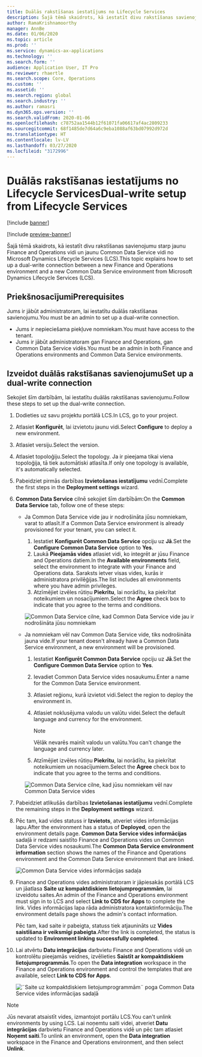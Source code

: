 ```yaml
---
title: Duālās rakstīšanas iestatījums no Lifecycle Services
description: Šajā tēmā skaidrots, kā iestatīt divu rakstīšanas savienojumu starp jaunu Finance and Operations vidi un jaunu Common Data Service vidi no Microsoft Dynamics Lifecycle Services (LCS).
author: RamaKrishnamoorthy
manager: AnnBe
ms.date: 01/06/2020
ms.topic: article
ms.prod: ''
ms.service: dynamics-ax-applications
ms.technology: ''
ms.search.form: ''
audience: Application User, IT Pro
ms.reviewer: rhaertle
ms.search.scope: Core, Operations
ms.custom: ''
ms.assetid: ''
ms.search.region: global
ms.search.industry: ''
ms.author: ramasri
ms.dyn365.ops.version: ''
ms.search.validFrom: 2020-01-06
ms.openlocfilehash: c78752aa1544b12f61071fa06617af4ac2809233
ms.sourcegitcommit: 68f1485de7d64a6c9eba1088af63bd07992d972d
ms.translationtype: HT
ms.contentlocale: lv-LV
ms.lasthandoff: 03/27/2020
ms.locfileid: "3172996"
---
```

# <a name="dual-write-setup-from-lifecycle-services"></a><span data-ttu-id="bec3f-103">Duālās rakstīšanas iestatījums no Lifecycle Services</span><span class="sxs-lookup"><span data-stu-id="bec3f-103">Dual-write setup from Lifecycle Services</span></span>

[!include [banner](../../includes/banner.md)]

[!include [preview-banner](../../includes/preview-banner.md)]

<span data-ttu-id="bec3f-104">Šajā tēmā skaidrots, kā iestatīt divu rakstīšanas savienojumu starp jaunu Finance and Operations vidi un jaunu Common Data Service vidi no Microsoft Dynamics Lifecycle Services (LCS).</span><span class="sxs-lookup"><span data-stu-id="bec3f-104">This topic explains how to set up a dual-write connection between a new Finance and Operations environment and a new Common Data Service environment from Microsoft Dynamics Lifecycle Services (LCS).</span></span>

## <a name="prerequisites"></a><span data-ttu-id="bec3f-105">Priekšnosacījumi</span><span class="sxs-lookup"><span data-stu-id="bec3f-105">Prerequisites</span></span>

<span data-ttu-id="bec3f-106">Jums ir jābūt administratoram, lai iestatītu duālās rakstīšanas savienojumu.</span><span class="sxs-lookup"><span data-stu-id="bec3f-106">You must be an admin to set up a dual-write connection.</span></span>

+ <span data-ttu-id="bec3f-107">Jums ir nepieciešama piekļuve nomniekam.</span><span class="sxs-lookup"><span data-stu-id="bec3f-107">You must have access to the tenant.</span></span>
+ <span data-ttu-id="bec3f-108">Jums ir jābūt administratoram gan Finance and Operations, gan Common Data Service vidēs.</span><span class="sxs-lookup"><span data-stu-id="bec3f-108">You must be an admin in both Finance and Operations environments and Common Data Service environments.</span></span>

## <a name="set-up-a-dual-write-connection"></a><span data-ttu-id="bec3f-109">Izveidot duālās rakstīšanas savienojumu</span><span class="sxs-lookup"><span data-stu-id="bec3f-109">Set up a dual-write connection</span></span>

<span data-ttu-id="bec3f-110">Sekojiet šīm darbībām, lai iestatītu duālās rakstīšanas savienojumu.</span><span class="sxs-lookup"><span data-stu-id="bec3f-110">Follow these steps to set up the dual-write connection.</span></span>

1. <span data-ttu-id="bec3f-111">Dodieties uz savu projektu portālā LCS.</span><span class="sxs-lookup"><span data-stu-id="bec3f-111">In LCS, go to your project.</span></span>
2. <span data-ttu-id="bec3f-112">Atlasiet **Konfigurēt**, lai izvietotu jaunu vidi.</span><span class="sxs-lookup"><span data-stu-id="bec3f-112">Select **Configure** to deploy a new environment.</span></span>
3. <span data-ttu-id="bec3f-113">Atlasiet versiju.</span><span class="sxs-lookup"><span data-stu-id="bec3f-113">Select the version.</span></span> 
4. <span data-ttu-id="bec3f-114">Atlasiet topoloģiju.</span><span class="sxs-lookup"><span data-stu-id="bec3f-114">Select the topology.</span></span> <span data-ttu-id="bec3f-115">Ja ir pieejama tikai viena topoloģija, tā tiek automātiski atlasīta.</span><span class="sxs-lookup"><span data-stu-id="bec3f-115">If only one topology is available, it's automatically selected.</span></span>
5. <span data-ttu-id="bec3f-116">Pabeidziet pirmās darbības **Izvietošanas iestatījumu** vednī.</span><span class="sxs-lookup"><span data-stu-id="bec3f-116">Complete the first steps in the **Deployment settings** wizard.</span></span>
6. <span data-ttu-id="bec3f-117">**Common Data Service** cilnē sekojiet šīm darbībām:</span><span class="sxs-lookup"><span data-stu-id="bec3f-117">On the **Common Data Service** tab, follow one of these steps:</span></span>

    - <span data-ttu-id="bec3f-118">Ja Common Data Service vide jau ir nodrošināta jūsu nomniekam, varat to atlasīt.</span><span class="sxs-lookup"><span data-stu-id="bec3f-118">If a Common Data Service environment is already provisioned for your tenant, you can select it.</span></span>

        1. <span data-ttu-id="bec3f-119">Iestatiet **Konfigurēt Common Data Service** opciju uz **Jā**.</span><span class="sxs-lookup"><span data-stu-id="bec3f-119">Set the **Configure Common Data Service** option to **Yes**.</span></span>
        2. <span data-ttu-id="bec3f-120">Laukā **Pieejamās vides** atlasiet vidi, ko integrēt ar jūsu Finance and Operations datiem.</span><span class="sxs-lookup"><span data-stu-id="bec3f-120">In the **Available environments** field, select the environment to integrate with your Finance and Operations data.</span></span> <span data-ttu-id="bec3f-121">Saraksts ietver visas vides, kurās ir administratora privilēģijas.</span><span class="sxs-lookup"><span data-stu-id="bec3f-121">The list includes all environments where you have admin privileges.</span></span>
        3. <span data-ttu-id="bec3f-122">Atzīmējiet izvēles rūtiņu **Piekrītu**, lai norādītu, ka piekrītat noteikumiem un nosacījumiem.</span><span class="sxs-lookup"><span data-stu-id="bec3f-122">Select the **Agree** check box to indicate that you agree to the terms and conditions.</span></span>

        ![Common Data Service cilne, kad Common Data Service vide jau ir nodrošināta jūsu nomniekam](../dual-write/media/lcs_setup_1.png)

    - <span data-ttu-id="bec3f-124">Ja nomniekam vēl nav Common Data Service vide, tiks nodrošināta jauna vide.</span><span class="sxs-lookup"><span data-stu-id="bec3f-124">If your tenant doesn't already have a Common Data Service environment, a new environment will be provisioned.</span></span>

        1. <span data-ttu-id="bec3f-125">Iestatiet **Konfigurēt Common Data Service** opciju uz **Jā**.</span><span class="sxs-lookup"><span data-stu-id="bec3f-125">Set the **Configure Common Data Service** option to **Yes**.</span></span>
        2. <span data-ttu-id="bec3f-126">Ievadiet Common Data Service vides nosaukumu.</span><span class="sxs-lookup"><span data-stu-id="bec3f-126">Enter a name for the Common Data Service environment.</span></span>
        3. <span data-ttu-id="bec3f-127">Atlasiet reģionu, kurā izvietot vidi.</span><span class="sxs-lookup"><span data-stu-id="bec3f-127">Select the region to deploy the environment in.</span></span>
        4. <span data-ttu-id="bec3f-128">Atlasiet noklusējuma valodu un valūtu videi.</span><span class="sxs-lookup"><span data-stu-id="bec3f-128">Select the default language and currency for the environment.</span></span>

            > [!NOTE]
            > <span data-ttu-id="bec3f-129">Vēlāk nevarēs mainīt valodu un valūtu.</span><span class="sxs-lookup"><span data-stu-id="bec3f-129">You can't change the language and currency later.</span></span>

        5. <span data-ttu-id="bec3f-130">Atzīmējiet izvēles rūtiņu **Piekrītu**, lai norādītu, ka piekrītat noteikumiem un nosacījumiem.</span><span class="sxs-lookup"><span data-stu-id="bec3f-130">Select the **Agree** check box to indicate that you agree to the terms and conditions.</span></span>

        ![Common Data Service cilne, kad jūsu nomniekam vēl nav Common Data Service vides](../dual-write/media/lcs_setup_2.png)

7. <span data-ttu-id="bec3f-132">Pabeidziet atlikušās darbības **Izvietošanas iestatījumu** vednī.</span><span class="sxs-lookup"><span data-stu-id="bec3f-132">Complete the remaining steps in the **Deployment settings** wizard.</span></span>
8. <span data-ttu-id="bec3f-133">Pēc tam, kad vides statuss ir **Izvietots**, atveriet vides informācijas lapu.</span><span class="sxs-lookup"><span data-stu-id="bec3f-133">After the environment has a status of **Deployed**, open the environment details page.</span></span> <span data-ttu-id="bec3f-134">**Common Data Service vides informācijas** sadaļā ir redzami saistīto Finance and Operations vides un Common Data Service vides nosaukumi.</span><span class="sxs-lookup"><span data-stu-id="bec3f-134">The **Common Data Service environment information** section shows the names of the Finance and Operations environment and the Common Data Service environment that are linked.</span></span>

    ![Common Data Service vides informācijas sadaļa](../dual-write/media/lcs_setup_3.png)

9. <span data-ttu-id="bec3f-136">Finance and Operations vides administratoram ir jāpiesakās portālā LCS un jāatlasa **Saite uz kompaktdiskiem lietojumprogrammām**, lai izveidotu saites.</span><span class="sxs-lookup"><span data-stu-id="bec3f-136">An admin of the Finance and Operations environment must sign in to LCS and select **Link to CDS for Apps** to complete the link.</span></span> <span data-ttu-id="bec3f-137">Vides informācijas lapa rāda administratora kontaktinformāciju.</span><span class="sxs-lookup"><span data-stu-id="bec3f-137">The environment details page shows the admin's contact information.</span></span>

    <span data-ttu-id="bec3f-138">Pēc tam, kad saite ir pabeigta, statuss tiek atjaunināts uz **Vides saistīšana ir veiksmīgi pabeigta**.</span><span class="sxs-lookup"><span data-stu-id="bec3f-138">After the link is completed, the status is updated to **Environment linking successfully completed**.</span></span>

10. <span data-ttu-id="bec3f-139">Lai atvērtu **Datu integrācijas** darbvietu Finance and Operations vidē un kontrolētu pieejamās veidnes, izvēlieties **Saistīt ar kompaktdiskiem lietojumprogrammās**.</span><span class="sxs-lookup"><span data-stu-id="bec3f-139">To open the **Data integration** workspace in the Finance and Operations environment and control the templates that are available, select **Link to CDS for Apps**.</span></span>

    ![¨Saite uz kompaktdiskiem lietojumprogrammām¨ poga Common Data Service vides informācijas sadaļā](../dual-write/media/lcs_setup_4.png)

> [!NOTE]
> <span data-ttu-id="bec3f-141">Jūs nevarat atsaistīt vides, izmantojot portālu LCS.</span><span class="sxs-lookup"><span data-stu-id="bec3f-141">You can't unlink environments by using LCS.</span></span> <span data-ttu-id="bec3f-142">Lai noņemtu saiti videi, atveriet **Datu integrācijas** darbvietu Finance and Operations vidē un pēc tam atlasiet **Noņemt saiti**.</span><span class="sxs-lookup"><span data-stu-id="bec3f-142">To unlink an environment, open the **Data integration** workspace in the Finance and Operations environment, and then select **Unlink**.</span></span>
